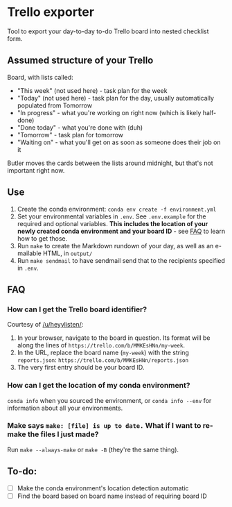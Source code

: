 # Trello exporter

Tool to export your day-to-day to-do Trello board into nested checklist form.

## Assumed structure of your Trello

Board, with lists called:

- "This week" (not used here) - task plan for the week
- "Today" (not used here) - task plan for the day, usually automatically
  populated from Tomorrow
- "In progress" - what you're working on right now (which is likely half-done)
- "Done today" - what you're done with (duh)
- "Tomorrow" - task plan for tomorrow
- "Waiting on" - what you'll get on as soon as someone does their job on it

Butler moves the cards between the lists around midnight, but that's not
important right now.

## Use

1. Create the conda environment: `conda env create -f environment.yml`
2. Set your environmental variables in `.env`. See `.env.example` for the
   required and optional variables. **This includes the location of your newly
   created conda environment and your board ID** - see [FAQ](#FAQ) to learn how
   to get those.
3. Run `make` to create the Markdown rundown of your day, as well as an
   e-mailable HTML, in `output/`
4. Run `make sendmail` to have sendmail send that to the recipients specified
   in `.env`.

## FAQ

### How can I get the Trello board identifier?

Courtesy of [/u/heyylisten/](https://www.reddit.com/r/trello/comments/4axfcd/where_is_my_trello_board_id/d14ok3k/):

1. In your browser, navigate to the board in question. Its format will be along
   the lines of `https://trello.com/b/MMKEsHNn/my-week`.
2. In the URL, replace the board name (`my-week`) with the string
   `reports.json`: `https://trello.com/b/MMKEsHNn/reports.json`
3. The very first entry should be your board ID.

### How can I get the location of my conda environment?

`conda info` when you sourced the environment, or `conda info --env` for
information about all your environments.

### Make says `make: [file] is up to date.` What if I want to re-make the files I just made?

Run `make --always-make` or `make -B` (they're the same thing).

## To-do:

- [ ] Make the conda environment's location detection automatic
- [ ] Find the board based on board name instead of requiring board ID
